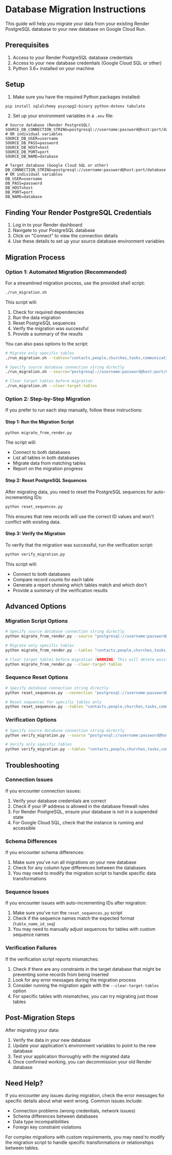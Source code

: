 # Database Migration Instructions

This guide will help you migrate your data from your existing Render PostgreSQL database to your new database on Google Cloud Run.

## Prerequisites

1. Access to your Render PostgreSQL database credentials
2. Access to your new database credentials (Google Cloud SQL or other)
3. Python 3.6+ installed on your machine

## Setup

1. Make sure you have the required Python packages installed:

```bash
pip install sqlalchemy psycopg2-binary python-dotenv tabulate
```

2. Set up your environment variables in a `.env` file:

```
# Source database (Render PostgreSQL)
SOURCE_DB_CONNECTION_STRING=postgresql://username:password@host:port/database
# OR individual variables
SOURCE_DB_USER=username
SOURCE_DB_PASS=password
SOURCE_DB_HOST=host
SOURCE_DB_PORT=port
SOURCE_DB_NAME=database

# Target database (Google Cloud SQL or other)
DB_CONNECTION_STRING=postgresql://username:password@host:port/database
# OR individual variables
DB_USER=username
DB_PASS=password
DB_HOST=host
DB_PORT=port
DB_NAME=database
```

## Finding Your Render PostgreSQL Credentials

1. Log in to your Render dashboard
2. Navigate to your PostgreSQL database
3. Click on "Connect" to view the connection details
4. Use these details to set up your source database environment variables

## Migration Process

### Option 1: Automated Migration (Recommended)

For a streamlined migration process, use the provided shell script:

```bash
./run_migration.sh
```

This script will:
1. Check for required dependencies
2. Run the data migration
3. Reset PostgreSQL sequences
4. Verify the migration was successful
5. Provide a summary of the results

You can also pass options to the script:

```bash
# Migrate only specific tables
./run_migration.sh --tables="contacts,people,churches,tasks,communications"

# Specify source database connection string directly
./run_migration.sh --source="postgresql://username:password@host:port/database"

# Clear target tables before migration
./run_migration.sh --clear-target-tables
```

### Option 2: Step-by-Step Migration

If you prefer to run each step manually, follow these instructions:

#### Step 1: Run the Migration Script

```bash
python migrate_from_render.py
```

The script will:
- Connect to both databases
- List all tables in both databases
- Migrate data from matching tables
- Report on the migration progress

#### Step 2: Reset PostgreSQL Sequences

After migrating data, you need to reset the PostgreSQL sequences for auto-incrementing IDs:

```bash
python reset_sequences.py
```

This ensures that new records will use the correct ID values and won't conflict with existing data.

#### Step 3: Verify the Migration

To verify that the migration was successful, run the verification script:

```bash
python verify_migration.py
```

This script will:
- Connect to both databases
- Compare record counts for each table
- Generate a report showing which tables match and which don't
- Provide a summary of the verification results

## Advanced Options

### Migration Script Options

```bash
# Specify source database connection string directly
python migrate_from_render.py --source "postgresql://username:password@host:port/database"

# Migrate only specific tables
python migrate_from_render.py --tables "contacts,people,churches,tasks,communications"

# Clear target tables before migration (WARNING: This will delete existing data!)
python migrate_from_render.py --clear-target-tables
```

### Sequence Reset Options

```bash
# Specify database connection string directly
python reset_sequences.py --connection "postgresql://username:password@host:port/database"

# Reset sequences for specific tables only
python reset_sequences.py --tables "contacts,people,churches,tasks,communications"
```

### Verification Options

```bash
# Specify source database connection string directly
python verify_migration.py --source "postgresql://username:password@host:port/database"

# Verify only specific tables
python verify_migration.py --tables "contacts,people,churches,tasks,communications"
```

## Troubleshooting

### Connection Issues

If you encounter connection issues:

1. Verify your database credentials are correct
2. Check if your IP address is allowed in the database firewall rules
3. For Render PostgreSQL, ensure your database is not in a suspended state
4. For Google Cloud SQL, check that the instance is running and accessible

### Schema Differences

If you encounter schema differences:

1. Make sure you've run all migrations on your new database
2. Check for any column type differences between the databases
3. You may need to modify the migration script to handle specific data transformations

### Sequence Issues

If you encounter issues with auto-incrementing IDs after migration:

1. Make sure you've run the `reset_sequences.py` script
2. Check if the sequence names match the expected format (`table_name_id_seq`)
3. You may need to manually adjust sequences for tables with custom sequence names

### Verification Failures

If the verification script reports mismatches:

1. Check if there are any constraints in the target database that might be preventing some records from being inserted
2. Look for any error messages during the migration process
3. Consider running the migration again with the `--clear-target-tables` option
4. For specific tables with mismatches, you can try migrating just those tables

## Post-Migration Steps

After migrating your data:

1. Verify the data in your new database
2. Update your application's environment variables to point to the new database
3. Test your application thoroughly with the migrated data
4. Once confirmed working, you can decommission your old Render database

## Need Help?

If you encounter any issues during migration, check the error messages for specific details about what went wrong. Common issues include:

- Connection problems (wrong credentials, network issues)
- Schema differences between databases
- Data type incompatibilities
- Foreign key constraint violations

For complex migrations with custom requirements, you may need to modify the migration script to handle specific transformations or relationships between tables. 